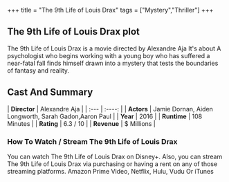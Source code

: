 +++
title = "The 9th Life of Louis Drax"
tags = ["Mystery","Thriller"]
+++
## The 9th Life of Louis Drax plot
The 9th Life of Louis Drax is a movie directed by Alexandre Aja It's about A psychologist who begins working with a young boy who has suffered a near-fatal fall finds himself drawn into a mystery that tests the boundaries of fantasy and reality.
## Cast And Summary
| **Director**      | Alexandre Aja |
    | :---        |    :----:   |
    |  **Actors** | Jamie Dornan, Aiden Longworth, Sarah Gadon,Aaron Paul |
    | **Year**   | 2016    |
    |  **Runtime** | 108 Minutes |
    |  **Rating** | 6.3 / 10 | 
    |  **Revenue** | $ Millions |
### How To Watch / Stream The 9th Life of Louis Drax
You can watch The 9th Life of Louis Drax on Disney+.
Also, you can stream The 9th Life of Louis Drax via purchasing or having a rent on any of those streaming platforms.
Amazon Prime Video, Netflix, Hulu, Vudu Or iTunes